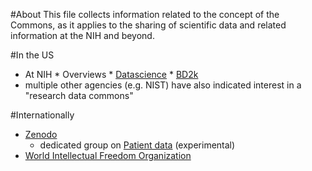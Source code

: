 #About
This file collects information related to the concept of the Commons, as it applies to the sharing of scientific data and related information at the NIH and beyond.

#In the US
* At NIH
      * Overviews
          * [Datascience](https://datascience.nih.gov/commons)
          * [BD2k](http://bd2k.nih.gov/commons.html)
* multiple other agencies (e.g. NIST) have also indicated interest in a "research data commons" 

#Internationally
* [Zenodo](https://zenodo.org/)
    * dedicated group on [Patient data](https://zenodo.org/collection/user-patient-data) (experimental)
* [World Intellectual Freedom Organization](https://d.wifo.org/t/shuttleworth-fellowship-application-open-draft/13)
